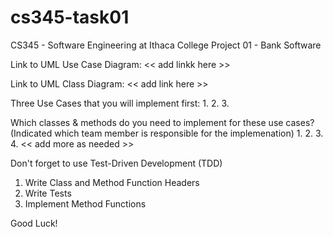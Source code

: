 # cs345-task01
CS345 - Software Engineering at Ithaca College
Project 01 - Bank Software

Link to UML Use Case Diagram:
<< add linkk here >>

Link to UML Class Diagram:
<< add link here >>

Three Use Cases that you will implement first:
1.
2.
3.

Which classes & methods do you need to implement for these use cases?
(Indicated which team member is responsible for the implemenation)
1.
2.
3.
4.
<< add more as needed >>

Don't forget to use Test-Driven Development (TDD)
1. Write Class and Method Function Headers
2. Write Tests
3. Implement Method Functions

Good Luck!

